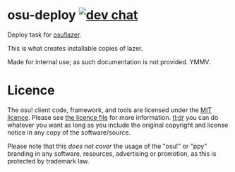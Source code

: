 # osu-deploy [![dev chat](https://discordapp.com/api/guilds/188630481301012481/widget.png?style=shield)](https://discord.gg/ppy)

Deploy task for [osu!lazer](https://github.com/ppy/osu).

This is what creates installable copies of lazer.

Made for internal use; as such documentation is not provided. YMMV.

# Licence

The osu! client code, framework, and tools are licensed under the [MIT licence](https://opensource.org/licenses/MIT). Please see [the licence file](LICENCE) for more information. [tl;dr](https://tldrlegal.com/license/mit-license) you can do whatever you want as long as you include the original copyright and license notice in any copy of the software/source.

Please note that this *does not cover* the usage of the "osu!" or "ppy" branding in any software, resources, advertising or promotion, as this is protected by trademark law.
